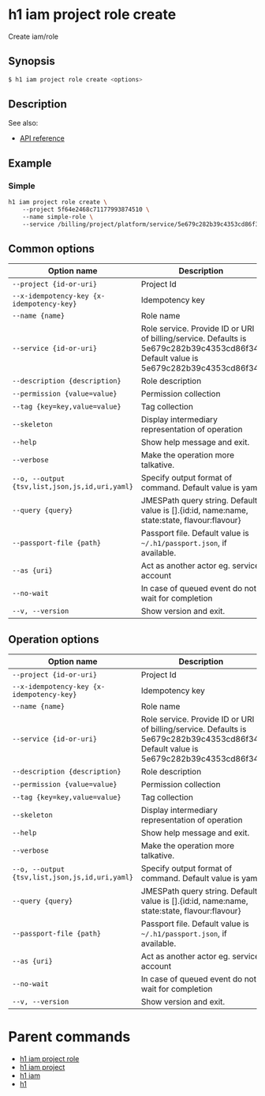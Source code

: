 
# h1 iam project role create

Create iam/role

## Synopsis

```bash
$ h1 iam project role create <options>
```

## Description

See also:

* [API reference](https://api.hyperone.com/v2/docs#operation/iam_project_role_create)

## Example


### Simple

```bash
h1 iam project role create \ 
	--project 5f64e2468c71177993874510 \ 
	--name simple-role \ 
	--service /billing/project/platform/service/5e679c282b39c4353cd86f34
```

## Common options

| Option name                                        | Description                                                                                                                         |
| -------------------------------------------------- | ----------------------------------------------------------------------------------------------------------------------------------- |
| ```--project {id-or-uri}```                        | Project Id                                                                                                                          |
| ```--x-idempotency-key {x-idempotency-key}```      | Idempotency key                                                                                                                     |
| ```--name {name}```                                | Role name                                                                                                                           |
| ```--service {id-or-uri}```                        | Role service. Provide ID or URI of billing/service. Defaults is 5e679c282b39c4353cd86f34. Default value is 5e679c282b39c4353cd86f34 |
| ```--description {description}```                  | Role description                                                                                                                    |
| ```--permission {value=value}```                   | Permission collection                                                                                                               |
| ```--tag {key=key,value=value}```                  | Tag collection                                                                                                                      |
| ```--skeleton```                                   | Display intermediary representation of operation                                                                                    |
| ```--help```                                       | Show help message and exit.                                                                                                         |
| ```--verbose```                                    | Make the operation more talkative.                                                                                                  |
| ```--o, --output {tsv,list,json,js,id,uri,yaml}``` | Specify output format of command. Default value is yaml                                                                             |
| ```--query {query}```                              | JMESPath query string. Default value is [].\{id:id, name:name, state:state, flavour:flavour\}                                       |
| ```--passport-file {path}```                       | Passport file. Default value is ```~/.h1/passport.json```, if available.                                                            |
| ```--as {uri}```                                   | Act as another actor eg. service account                                                                                            |
| ```--no-wait```                                    | In case of queued event do not wait for completion                                                                                  |
| ```--v, --version```                               | Show version and exit.                                                                                                              |

## Operation options

| Option name                                        | Description                                                                                                                         |
| -------------------------------------------------- | ----------------------------------------------------------------------------------------------------------------------------------- |
| ```--project {id-or-uri}```                        | Project Id                                                                                                                          |
| ```--x-idempotency-key {x-idempotency-key}```      | Idempotency key                                                                                                                     |
| ```--name {name}```                                | Role name                                                                                                                           |
| ```--service {id-or-uri}```                        | Role service. Provide ID or URI of billing/service. Defaults is 5e679c282b39c4353cd86f34. Default value is 5e679c282b39c4353cd86f34 |
| ```--description {description}```                  | Role description                                                                                                                    |
| ```--permission {value=value}```                   | Permission collection                                                                                                               |
| ```--tag {key=key,value=value}```                  | Tag collection                                                                                                                      |
| ```--skeleton```                                   | Display intermediary representation of operation                                                                                    |
| ```--help```                                       | Show help message and exit.                                                                                                         |
| ```--verbose```                                    | Make the operation more talkative.                                                                                                  |
| ```--o, --output {tsv,list,json,js,id,uri,yaml}``` | Specify output format of command. Default value is yaml                                                                             |
| ```--query {query}```                              | JMESPath query string. Default value is [].\{id:id, name:name, state:state, flavour:flavour\}                                       |
| ```--passport-file {path}```                       | Passport file. Default value is ```~/.h1/passport.json```, if available.                                                            |
| ```--as {uri}```                                   | Act as another actor eg. service account                                                                                            |
| ```--no-wait```                                    | In case of queued event do not wait for completion                                                                                  |
| ```--v, --version```                               | Show version and exit.                                                                                                              |

# Parent commands

* [h1 iam project role](./../README.md)
* [h1 iam project](./../../README.md)
* [h1 iam](./../../../README.md)
* [h1](./../../../../README.md)
